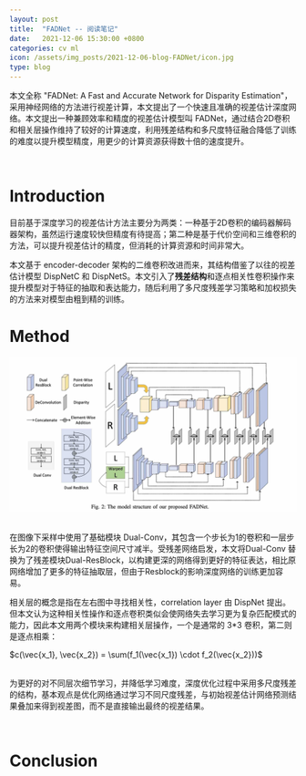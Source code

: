 ```yaml
---
layout: post
title:  "FADNet -- 阅读笔记"
date:   2021-12-06 15:30:00 +0800
categories: cv ml
icon: /assets/img_posts/2021-12-06-blog-FADNet/icon.jpg
type: blog
---
```

本文全称 "FADNet: A Fast and Accurate Network for Disparity Estimation"，采用神经网络的方法进行视差计算，本文提出了一个快速且准确的视差估计深度网络。本文提出一种兼顾效率和精度的视差估计模型叫 FADNet，通过结合2D卷积和相关层操作维持了较好的计算速度，利用残差结构和多尺度特征融合降低了训练的难度以提升模型精度，用更少的计算资源获得数十倍的速度提升。

<br>

# Introduction
目前基于深度学习的视差估计方法主要分为两类：一种基于2D卷积的编码器解码器架构，虽然运行速度较快但精度有待提高；第二种是基于代价空间和三维卷积的方法，可以提升视差估计的精度，但消耗的计算资源和时间非常大。

本文基于 encoder-decoder 架构的二维卷积改进而来，其结构借鉴了以往的视差估计模型 DispNetC 和 DispNetS。本文引入了**残差结构**和逐点相关性卷积操作来提升模型对于特征的抽取和表达能力，随后利用了多尺度残差学习策略和加权损失的方法来对模型由粗到精的训练。

# Method
<div class="home">
  <img class="image-item" src="/assets/img_posts/2021-12-06-blog-FADNet/fig1.jpg">
</div>
<br>

在图像下采样中使用了基础模块 Dual-Conv，其包含一个步长为1的卷积和一层步长为2的卷积使得输出特征空间尺寸减半。受残差网络启发，本文将Dual-Conv 替换为了残差模块Dual-ResBlock，以构建更深的网络得到更好的特征表达，相比原网络增加了更多的特征抽取层，但由于Resblock的影响深度网络的训练更加容易。

相关层的概念是指在左右图中寻找相关性，correlation layer 由 DispNet 提出。但本文认为这种相关性操作和逐点卷积类似会使网络失去学习更为复杂匹配模式的能力，因此本文用两个模块来构建相关层操作，一个是通常的 3*3 卷积，第二则是逐点相乘：
<div class="equation">
$c(\vec{x_1}, \vec{x_2}) = \sum(f_1(\vec{x_1}) \cdot f_2(\vec{x_2}))$
</div>
<br>

为更好的对不同层次细节学习，并降低学习难度，深度优化过程中采用多尺度残差的结构，基本观点是优化网络通过学习不同尺度残差，与初始视差估计网络预测结果叠加来得到视差图，而不是直接输出最终的视差结果。


<br>

# Conclusion


